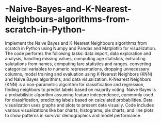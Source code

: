 # -Naive-Bayes-and-K-Nearest-Neighbours-algorithms-from-scratch-in-Python-
Implement the Naive Bayes and K-Nearest Neighbours algorithms from scratch in Python using Numpy and Pandas and Matplotlib for visualization.
The code performs the following tasks: data import, data exploration and analysis, handling missing values, computing age statistics, extracting salutations from names, computing fare statistics and ranges.
converting categorical variables to numeric representations, dropping unnecessary columns, model training and evaluation using K-Nearest Neighbors (KNN) and Naive Bayes algorithms, and data visualization.
K-Nearest Neighbors (KNN) is a non-parametric algorithm for classification and regression, finding neighbors to predict labels based on majority voting.
Naive Bayes is a probabilistic algorithm assuming feature independence, commonly used for classification, predicting labels based on calculated probabilities.
Data visualization uses graphs and plots to present data visually. Code includes various visualizations like bar charts, histograms, pie charts, and line plots to show patterns in survivor demographics and model performance.

